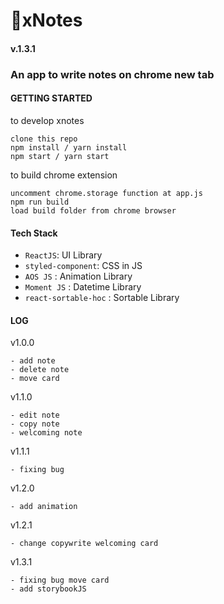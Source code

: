 # :ledger:xNotes

#### v.1.3.1

### An app to write notes on chrome new tab

#### GETTING STARTED

to develop xnotes

```
clone this repo
npm install / yarn install
npm start / yarn start
```

to build chrome extension

```
uncomment chrome.storage function at app.js
npm run build
load build folder from chrome browser
```

#### Tech Stack

- `ReactJS`: UI Library
- `styled-component`: CSS in JS
- `AOS JS` : Animation Library
- `Moment JS` : Datetime Library
- `react-sortable-hoc` : Sortable Library

#### LOG

v1.0.0

```
- add note
- delete note
- move card
```

v1.1.0

```
- edit note
- copy note
- welcoming note
```

v1.1.1

```
- fixing bug
```

v1.2.0

```
- add animation
```

v1.2.1

```
- change copywrite welcoming card
```

v1.3.1

```
- fixing bug move card
- add storybookJS
```
